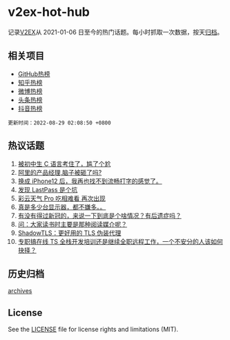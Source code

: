 # v2ex-hot-hub

 记录[V2EX](https://www.v2ex.com/)从 2021-01-06 日至今的热门话题。每小时抓取一次数据，按天[归档](archives)。
 
 ## 相关项目

- [GitHub热榜](https://github.com/snaildev/github-hot-hub)
- [知乎热榜](https://github.com/snaildev/zhihu-hot-hub)
- [微博热榜](https://github.com/snaildev/weibo-hot-hub)
- [头条热榜](https://github.com/snaildev/toutiao-hot-hub)
- [抖音热榜](https://github.com/snaildev/douyin-hot-hub)


 `更新时间：2022-08-29 02:08:50 +0800`

## 热议话题

1. [被初中生 C 语言考住了，尴了个尬](https://www.v2ex.com/t/875942)
1. [阿里的产品经理,脑子被砸了吗?](https://www.v2ex.com/t/875957)
1. [换成 iPhone12 后，我再也找不到流畅打字的感觉了。](https://www.v2ex.com/t/875954)
1. [发现 LastPass 是个坑](https://www.v2ex.com/t/875964)
1. [彩云天气 Pro 吃相难看 再次出现](https://www.v2ex.com/t/875963)
1. [真是多少台显示器，都不嫌多。。](https://www.v2ex.com/t/875998)
1. [有没有得过新冠的，来说一下到底是个啥情况？有后遗症吗？](https://www.v2ex.com/t/876022)
1. [问：大家读书时主要是那种阅读媒介呢？](https://www.v2ex.com/t/875948)
1. [ShadowTLS：更好用的 TLS 伪装代理](https://www.v2ex.com/t/875975)
1. [专职搞在线 TS 全栈开发培训还是继续全职远程工作，一个不安分的人该如何抉择？](https://www.v2ex.com/t/875918)

## 历史归档

[archives](archives)

## License

See the [LICENSE](LICENSE) file for license rights and limitations (MIT).
